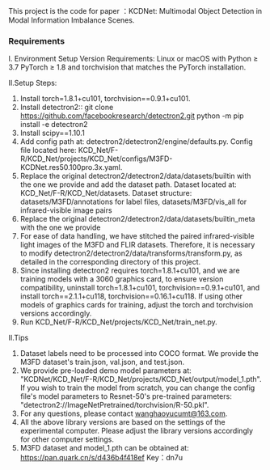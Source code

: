 This project is the code for paper ：KCDNet: Multimodal Object Detection in Modal Information Imbalance Scenes.
### Requirements
I. Environment Setup
Version Requirements:
Linux or macOS with Python ≥ 3.7
PyTorch ≥ 1.8 and torchvision that matches the PyTorch installation.

II.Setup Steps:
1. Install torch=1.8.1+cu101, torchvision==0.9.1+cu101.
2. Install detectron2:: 
git clone https://github.com/facebookresearch/detectron2.git
python -m pip install -e detectron2
3. Install scipy==1.10.1
4. Add config path at: detectron2/detectron2/engine/defaults.py. Config file located here: KCD_Net/F-R/KCD_Net/projects/KCD_Net/configs/M3FD-KCDNet.res50.100pro.3x.yaml.
5. Replace the original detectron2/detectron2/data/datasets/builtin with the one we provide and add the dataset path. Dataset located at: KCD_Net/F-R/KCD_Net/datasets. Dataset structure: datasets/M3FD/annotations for label files, datasets/M3FD/vis_all for infrared-visible image pairs
6. Replace the original detectron2/detectron2/data/datasets/builtin_meta with the one we provide
7. For ease of data handling, we have stitched the paired infrared-visible light images of the M3FD and FLIR datasets. Therefore, it is necessary to modify detectron2/detectron2/data/transforms/transform.py, as detailed in the corresponding directory of this project.
8. Since installing detectron2 requires torch=1.8.1+cu101, and we are training models with a 3060 graphics card, to ensure version compatibility, uninstall torch=1.8.1+cu101, torchvision==0.9.1+cu101, and install torch==2.1.1+cu118, torchvision==0.16.1+cu118. If using other models of graphics cards for training, adjust the torch and torchvision versions accordingly.
9. Run KCD_Net/F-R/KCD_Net/projects/KCD_Net/train_net.py.

II.Tips
1. Dataset labels need to be processed into COCO format. We provide the M3FD dataset's train.json, val.json, and test.json.
2. We provide pre-loaded demo model parameters at: "KCDNet/KCD_Net/F-R/KCD_Net/projects/KCD_Net/output/model_1.pth". If you wish to train the model from scratch, you can change the config file's model parameters to Resnet-50's pre-trained parameters: "detectron2://ImageNetPretrained/torchvision/R-50.pkl".
3. For any questions, please contact wanghaoyucumt@163.com.
4. All the above library versions are based on the settings of the experimental computer. Please adjust the library versions accordingly for other computer settings.
5. M3FD dataset and model_1.pth can be obtained at: https://pan.quark.cn/s/d436b4f418ef    Key：dn7u
